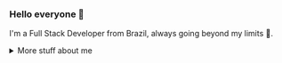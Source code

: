 ### Hello everyone 👋

I'm a Full Stack Developer from Brazil, always going beyond my limits 🚀.

<details>
  <summary>
  More stuff about me
</summary>

## Overview

#### GitHub stats 
<a href="https://github.com/anuraghazra/github-readme-stats">
  <img align="center" src="https://github-readme-stats.anuraghazra1.vercel.app/api?username=LeonardoNevado&show_icons=true&line_height=27&include_all_commits=true" alt="My github stats" />
</a>  

### What I do

At the moment i'm working for <a class="post" href="[https://blog.trnck.dev/365-gitpods/](https://actdigital.com/pt)">Act Digital</a> as a Back-End Engineer, 
i really am passionate about doing what i do, 
i'm always in search of developing my abilitys in hopes of being the best professional and Developer possible. 

## My skills 📜

### Web technologies

- JavaScript
- TypeScript
- Node.Js
- Java
- Spring
- HTML, CSS
- SCSS
- MySQL
- Microsoft Azure

  ### Productivity utilities
  
  - Microsoft Office

  ### Languages 🌐

| Language      | Proficiency                                                               |
| ------------- | ------------------------------------------------------------------------- |
| English       | C2                                                                        |
| Spanish       | B2                                                                        |
| Portuguese    | Native language                                                           |

## What I'm currently learning 📚

- Apache Kafka & microservices
- MySQL and Data management
- MongoDB 
  
</details>
<!--![Uploading image.png…]()

**LeonardoNevado/LeonardoNevado** is a ✨ _special_ ✨ repository because its `README.md` (this file) appears on your GitHub profile.

Here are some ideas to get you started:

- 🔭 I’m currently working on ...
- 🌱 I’m currently learning ...
- 👯 I’m looking to collaborate on ...
- 🤔 I’m looking for help with ...
- 💬 Ask me about ...
- 📫 How to reach me: ...
- 😄 Pronouns: ...
- ⚡ Fun fact: ...
-->
